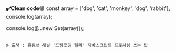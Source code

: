 :heavy_check_mark:**Clean code**:grin:
const array = ['dog', 'cat', 'monkey', 'dog', 'rabbit'];
console.log(array);

console.log([...new Set(array)]);
```

> 출처 : 유튜브 채널 '드림코딩 엘리' 자바스크립트 프로처럼 쓰는 팁
